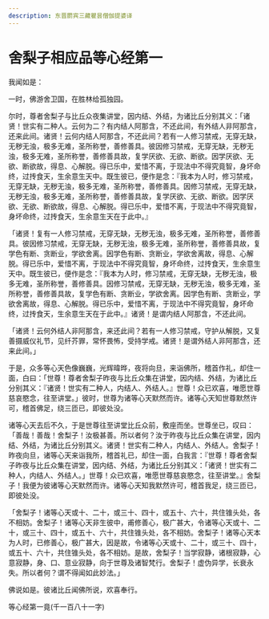 ```yaml
---
description: 东晋罽宾三藏瞿昙僧伽提婆译
---
```


# 舍梨子相应品等心经第一

我闻如是：

一时，佛游舍卫国，在胜林给孤独园。

尔时，尊者舍梨子与比丘众夜集讲堂，因内结、外结，为诸比丘分别其义：「诸贤！世实有二种人。云何为二？有内结人阿那含，不还此间，有外结人非阿那含，还来此间。诸贤！云何内结人阿那含，不还此间？若有一人修习禁戒，无穿无缺，无秽无浊，极多无难，圣所称誉，善修善具。彼因修习禁戒，无穿无缺，无秽无浊，极多无难，圣所称誉，善修善具故，复学厌欲、无欲、断欲。因学厌欲、无欲、断欲故，得息、心解脱。得已乐中，爱惜不离，于现法中不得究竟智，身坏命终，过抟食天，生余意生天中。既生彼已，便作是念：『我本为人时，修习禁戒，无穿无缺，无秽无浊，极多无难，圣所称誉，善修善具。因修习禁戒，无穿无缺，无秽无浊，极多无难，圣所称誉，善修善具故，复学厌欲、无欲、断欲。因学厌欲、无欲、断欲故，得息、心解脱。得已乐中，爱惜不离，于现法中不得究竟智，身坏命终，过抟食天，生余意生天在于此中。』

「诸贤！复有一人修习禁戒，无穿无缺，无秽无浊，极多无难，圣所称誉，善修善具。彼因修习禁戒，无穿无缺，无秽无浊，极多无难，圣所称誉，善修善具故，复学色有断、贪断业，学欲舍离。因学色有断、贪断业，学欲舍离故，得息、心解脱。得已乐中，爱惜不离，于现法中不得究竟智，身坏命终，过抟食天，生余意生天中。既生彼已，便作是念：『我本为人时，修习禁戒，无穿无缺，无秽无浊，极多无难，圣所称誉，善修善具。因修习禁戒，无穿无缺，无秽无浊，极多无难，圣所称誉，善修善具故，复学色有断、贪断业，学欲舍离。因学色有断、贪断业，学欲舍离故，得息、心解脱。得已乐中，爱惜不离，于现法中不得究竟智，身坏命终，过抟食天，生余意生天在于此中。』诸贤！是谓内结人阿那含，不还此间。

「诸贤！云何外结人非阿那含，来还此间？若有一人修习禁戒，守护从解脱，又复善摄威仪礼节，见纤芥罪，常怀畏怖，受持学戒。诸贤！是谓外结人非阿那含，还来此间。」

于是，众多等心天色像巍巍，光辉暐晔，夜将向旦，来诣佛所，稽首作礼，却住一面，白曰：「世尊！尊者舍梨子昨夜与比丘众集在讲堂，因内结、外结，为诸比丘分别其义：『诸贤！世实有二种人，内结人、外结人。』世尊！众已欢喜，唯愿世尊慈哀愍念，往至讲堂。」彼时，世尊为诸等心天默然而许。诸等心天知世尊默然许可，稽首佛足，绕三匝已，即彼处没。

诸等心天去后不久，于是世尊往至讲堂比丘众前，敷座而坐。世尊坐已，叹曰：「善哉！善哉！舍梨子！汝极甚善。所以者何？汝于昨夜与比丘众集在讲堂，因内结、外结，为诸比丘分别其义。诸贤！世实有二种人，内结人、外结人。舍梨子！昨夜向旦，诸等心天来诣我所，稽首礼已，却住一面，白我言：『世尊！尊者舍梨子昨夜与比丘众集在讲堂，因内结、外结，为诸比丘分别其义：「诸贤！世实有二种人，内结人、外结人。」世尊！众已欢喜，唯愿世尊慈哀愍念，往至讲堂。』舍梨子！我便为彼诸等心天默然而许。诸等心天知我默然许可，稽首我足，绕三匝已，即彼处没。

「舍梨子！诸等心天或十、二十，或三十、四十，或五十、六十，共住锥头处，各不相妨。舍梨子！诸等心天非生彼中，甫修善心，极广甚大，令诸等心天或十、二十，或三十、四十，或五十、六十，共住锥头处，各不相妨。舍梨子！诸等心天本为人时，已修善心，极广甚大，因是故，令诸等心天或十、二十，或三十、四十，或五十、六十，共住锥头处，各不相妨。是故，舍梨子！当学寂静，诸根寂静，心意寂静，身、口、意业寂静，向于世尊及诸智梵行。舍梨子！虚伪异学，长衰永失。所以者何？谓不得闻如此妙法。」

佛说如是。彼诸比丘闻佛所说，欢喜奉行。

等心经第一竟(千一百八十一字)
